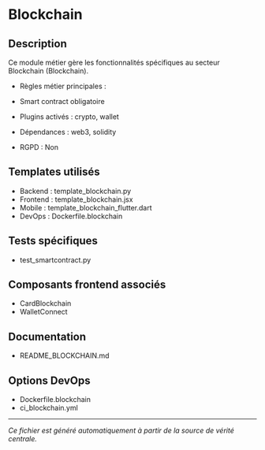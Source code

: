# Blockchain

## Description
Ce module métier gère les fonctionnalités spécifiques au secteur Blockchain (Blockchain).

- Règles métier principales :
- Smart contract obligatoire


- Plugins activés : crypto, wallet
- Dépendances : web3, solidity
- RGPD : Non

## Templates utilisés
- Backend : template_blockchain.py
- Frontend : template_blockchain.jsx
- Mobile : template_blockchain_flutter.dart
- DevOps : Dockerfile.blockchain

## Tests spécifiques
- test_smartcontract.py


## Composants frontend associés
- CardBlockchain
- WalletConnect


## Documentation
- README_BLOCKCHAIN.md


## Options DevOps
- Dockerfile.blockchain
- ci_blockchain.yml


---
*Ce fichier est généré automatiquement à partir de la source de vérité centrale.*